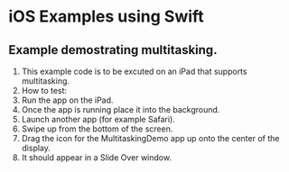 # iOS Examples using Swift
## Example demostrating multitasking.
1. This example code is to be excuted on an iPad that supports multitasking.
2. How to test:
  1. Run the app on the iPad.
  2. Once the app is running place it into the background.
  3. Launch another app (for example Safari).
  4. Swipe up from the bottom of the screen.
  5. Drag the icon for the MultitaskingDemo app up onto the center of the display.
  6. It should appear in a Slide Over window.


